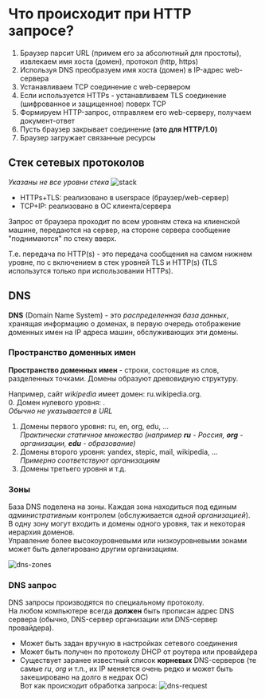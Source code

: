 # Что происходит при HTTP запросе?

1. Браузер парсит URL (примем его за абсолютный для простоты), извлекаем имя хоста (домен), протокол (http, https)
2. Используя DNS преобразуем имя хоста (домен) в IP-адрес web-сервера
3. Устанавливаем TCP соединение с web-сервером
  1. Если используется HTTPs - устанавливаем TLS соединение (шифрованное и защищенное) поверх TCP
4. Формируем HTTP-запрос, отправляем его web-серверу, получаем документ-ответ
5. Пусть браузер закрывает соединение **(это для HTTP/1.0)**
6. Браузер загружает связанные ресурсы
  
## Стек сетевых протоколов
*Указаны не все уровни стека*
![stack](https://github.com/ilmen/tp-stepic/blob/master/lesson-5/pictures/stack.png "стек сетевых протоколов")

* HTTPs+TLS: реализовано в userspace (браузер/web-сервер)
* TCP+IP: реализовано в ОС клиента/сервера

Запрос от браузера проходит по всем уровням стека на клиенской машине, передаются на сервер, на стороне сервера сообщение "поднимаются" по стеку вверх.

Т.е. передача по HTTP(s) - это передача сообщения на самом нижнем уровне, по с включением в стек уровней TLS и HTTP(s) (TLS использутся только при использовании HTTPs).

## DNS
**DNS** (Domain Name System) - это *распределенная база данных*, хранящая информацию о доменах, в первую очередь отображение доменных имен на IP адреса машин, обслуживающих эти домены.

### Пространство доменных имен
**Пространство доменных имен** - строки, состоящие из слов, разделенных точками. Домены образуют древовидную структуру.

Например, сайт *wikipedia* имеет домен: ru.wikipedia.org.  
0. Домен нулевого уровня: .  
*Обычно не указывается в URL*  
1. Домены первого уровня: ru, en, org, edu, ...  
*Практически статичное множество (например* ***ru*** *- Россия,* ***org*** *- организации,* ***edu*** *- образование)*  
2. Домены второго уровня: yandex, stepic, mail, wikipedia, ...  
*Примерно соответствуют организациям*  
3. Домены третьего уровня и т.д.

### Зоны
База DNS поделена на зоны. Каждая зона находиться под единым *административным* контролем (обслуживается *одной организацией*).  
В одну зону могут входить и домены одного уровня, так и некоторая иерархия доменов.  
Управление более высокоуровневыми или низкоуровневыми зонами может быть делегировано другим организациям.

![dns-zones](https://github.com/ilmen/tp-stepic/blob/master/lesson-5/pictures/zones.png "Зоны DNS")  

### DNS запрос
DNS запросы производятся по специальному протоколу.  
На любом компьютере всегда **должен** быть прописан адрес DNS сервера (обычно, DNS-сервер организации или DNS-сервер провайдера).  
* Может быть задан вручную в настройках сетевого соединения
* Может быть получен по протоколу DHCP от роутера или провайдера
* Существует заранее известный список **корневых** DNS-серверов (те самые *ru*, *org* и т.п., их IP меняется очень редко и может быть закешировано на долго в недрах ОС)  
Вот как происходит обработка запроса:
![dns-request](https://github.com/ilmen/tp-stepic/blob/master/lesson-5/pictures/dnsreq.png "DNS запрос")  

